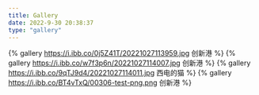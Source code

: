 ```yaml
---
title: Gallery
date: 2022-9-30 20:38:37
type: "gallery"
---
```


{% gallery https://i.ibb.co/0j5Z41T/20221027113959.jpg 创新港 %}
{% gallery https://i.ibb.co/w7f3p6n/20221027114007.jpg 创新港 %}
{% gallery https://i.ibb.co/9qTJ9d4/20221027114011.jpg 西电的猫 %}
{% gallery https://i.ibb.co/BT4vTxQ/00306-test-png.png 创新港 %}

